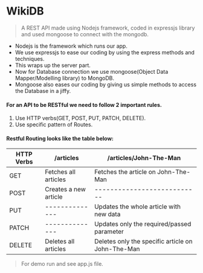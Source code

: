 # WikiDB
> A REST API made using Nodejs framework, coded in expressjs library and used mongoose to connect with the mongodb.
- Nodejs is the framework which runs our app.
- We use expressjs to ease our coding by using the express methods and techniques.
- This wraps up the server part.
- Now for Database connection we use mongoose(Object Data Mapper/Modelling library) to MongoDB.
- Mongoose also eases our coding by giving us simple methods to access the Database in a jiffy.

#### For an API to be RESTful we need to follow 2 important rules.
1. Use HTTP verbs(GET, POST, PUT, PATCH, DELETE).
2. Use specific pattern of Routes.

#### Restful Routing looks like the table below:
| HTTP Verbs 	| /articles 	            | /articles/John-The-Man 	                        |
|------------	|------------------------   |------------------------------------------------   |
| GET        	| Fetches all articles      | Fetches the article on John-The-Man               |
| POST       	| Creates a new article     |             ---------------------------           |
| PUT        	|      --------------       | Updates the whole article with new data           |
| PATCH     	|      --------------       | Updates only the required/passed parameter        |
| DELETE        | Deletes all articles      | Deletes only the specific article on John-The-Man |

> For demo run and see app.js file.